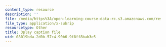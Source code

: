 ```yaml
---
content_type: resource
description: ''
file: /media/https%3A/open-learning-course-data-rc.s3.amazonaws.com/res-10-001-making-science-and-engineering-pictures-a-practical-guide-to-presenting-your-work-spring-2016/08019bda2d0b57c490b69f8ff8bab3e5_OWAEr2egtsI.vtt
file_type: application/x-subrip
resourcetype: Other
title: 3play caption file
uid: 08019bda-2d0b-57c4-90b6-9f8ff8bab3e5
---
```

